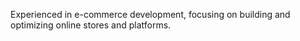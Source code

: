 Experienced in e-commerce development, focusing on building and optimizing online stores and platforms.

